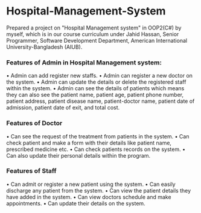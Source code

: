 # Hospital-Management-System
Prepared a project on "Hospital Management system" in OOP2(C#) by myself, which is in our course curriculum under Jahid Hassan, Senior Programmer, Software Development Department, American International University-Bangladesh (AIUB).

<h3> Features of Admin in Hospital Management system: </h3>

  • Admin can add register new staffs.
  • Admin can register a new doctor on the system.
  • Admin can update the details or delete the registered staff within the system.
  • Admin can see the details of patients which means they can also see the patient name, patient age, patient phone number, patient address, patient disease name, patient-doctor name, patient date of admission, patient date of exit, and total cost.
    

<h3> Features of Doctor </h3>

  • Can see the request of the treatment from patients in the system.
  • Can check patient and make a form with their details like patient name, prescribed medicine etc.
  • Can check patients records on the system.
  • Can also update their personal details within the program.

<h3> Features of Staff </h3>

  • Can admit or register a new patient using the system.
  • Can easily discharge any patient from the system.
  • Can view the patient details they have added in the system.
  • Can view doctors schedule and make appointments.
  • Can update their details on the system.

